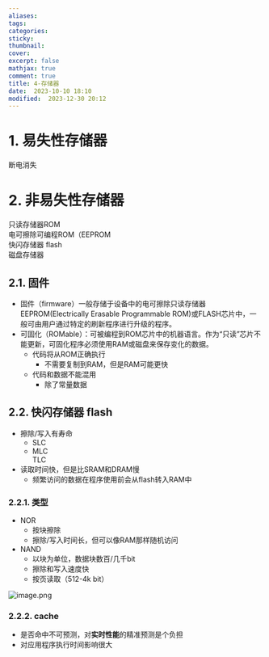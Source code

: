 ```yaml
---
aliases: 
tags: 
categories:
sticky:
thumbnail:
cover: 
excerpt: false
mathjax: true
comment: true
title: 4-存储器
date:  2023-10-10 18:10
modified:  2023-12-30 20:12
---
```


# 1. 易失性存储器

断电消失

# 2. 非易失性存储器

只读存储器ROM  
电可擦除可编程ROM（EEPROM  
快闪存储器 flash  
磁盘存储器

## 2.1. 固件

- 固件（firmware）一般存储于设备中的电可擦除只读存储器EEPROM(Electrically Erasable Programmable ROM)或FLASH芯片中，一般可由用户通过特定的刷新程序进行升级的程序。
- 可固化（ROMable）：可被编程到ROM芯片中的机器语言。作为“只读”芯片不能更新，可固化程序必须使用RAM或磁盘来保存变化的数据。
	- 代码将从ROM正确执行
		- 不需要复制到RAM，但是RAM可能更快
	- 代码和数据不能混用
		- 除了常量数据

## 2.2. 快闪存储器 flash

- 擦除/写入有寿命
	- SLC
	- MLC  
	  TLC
- 读取时间快，但是比SRAM和DRAM慢
	- 频繁访问的数据在程序使用前会从flash转入RAM中

### 2.2.1. 类型

- NOR
	- 按块擦除
	- 擦除/写入时间长，但可以像RAM那样随机访问
- NAND
	- 以块为单位，数据块数百/几千bit
	- 擦除和写入速度快
	- 按页读取（512-4k bit）

![image.png](https://chillcharlie-img.oss-cn-hangzhou.aliyuncs.com/image%2F2023%2F09%2F25%2Fe860f2adfd436fd5825cd0c78df3ffa4_20230925114502.png)

### 2.2.2. cache

- 是否命中不可预测，对**实时性能**的精准预测是个负担
- 对应用程序执行时间影响很大